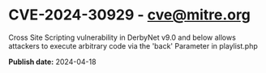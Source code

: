 # CVE-2024-30929 - cve@mitre.org

Cross Site Scripting vulnerability in DerbyNet v9.0 and below allows attackers to execute arbitrary code via the 'back' Parameter in playlist.php

**Publish date:** 2024-04-18
